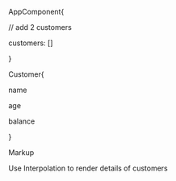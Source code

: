 
AppComponent{

// add 2 customers

 customers: []
 
 }


 
 Customer{
 
  name
  
  age
  
  balance
  
  
 
 }
 
 
 
 Markup
 
 
 
 Use Interpolation to render details of customers
 
 
 
